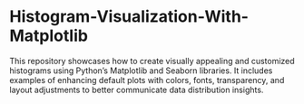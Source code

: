 # Histogram-Visualization-With-Matplotlib
This repository showcases how to create visually appealing and customized histograms using Python’s Matplotlib and Seaborn libraries. It includes examples of enhancing default plots with colors, fonts, transparency, and layout adjustments to better communicate data distribution insights.
